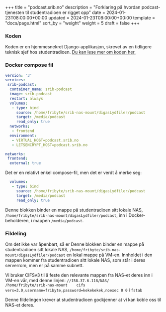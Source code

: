 +++
title = "podcast.srib.no"
description = "Forklaring på hvordan podcast-tjenesten til studentradioen er rigget opp"
date = 2024-01-23T08:00:00+00:00
updated = 2024-01-23T08:00:00+00:00
template = "docs/page.html"
sort_by = "weight"
weight = 5
draft = false
+++

### Koden

Koden er en hjemmesnekret Django-applikasjon, skrevet av en tidligere teknisk sjef hos studentradioen. [Du kan lese mer om koden her.](https://github.com/srib-dev/podkast.srib.no/blob/master/README.md)

### Docker compose fil

```yaml
version: '3'
services:
 srib-podcast:
  container_name: srib-podcast
  image: srib-podcast
  restart: always
  volumes:
   - type: bind
     source: /home/fribyte/srib-nas-mount/digasLydfiler/podcast
     target: /media/podcast
     read_only: true
  networks:
   - frontend
  environment:
   - VIRTUAL_HOST=podcast.srib.no
   - LETSENCRYPT_HOST=podcast.srib.no

networks:
 frontend:
  external: true
```

Det er en relativt enkel compose-fil, men det er verdt å merke seg:

```yaml
  volumes:
   - type: bind
     source: /home/fribyte/srib-nas-mount/digasLydfiler/podcast
     target: /media/podcast
     read_only: true
```

Denne blokken binder en mappe på studentradioen sitt lokale NAS, `/home/fribyte/srib-nas-mount/digasLydfiler/podcast`, inn i Docker-beholderen, i mappen `/media/podcast`.

### Fildeling

Om det ikke var åpenbart, så er 
Denne blokken binder en mappe på studentradioen sitt lokale NAS, `/home/fribyte/srib-nas-mount/digasLydfiler/podcast` en lokal mappe på VM-en. Innholdet i den mappen kommer fra studentradioen sitt lokale NAS, som står i deres serverrom, men er på samme subnett. 

Vi bruker CIFSv3 til å feste den relevante mappen fra NAS-et deres inn i VM-en vår, med denne linjen: `//158.37.6.118/NAS/     /home/fribyte/srib-nas-mount    cifs    vers=3.0,username=fribyte,password=kekekekek,noexec 0 0` i `fstab` 

Denne fildelingen krever at studentradioen godkjenner at vi kan koble oss til NAS-et deres. 